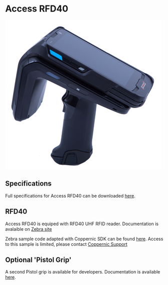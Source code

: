 Access RFD40
======

![](/img/devices/access-rfd40.png)

Specifications
--------------

Full specifications for Access RFD40 can be downloaded [here](https://www.coppernic.fr/en/documentations/).

RFD40
----------------

Access RFD40 is equiped with RFD40 UHF RFID reader. Documentation is avalaible on [Zebra site](https://www.zebra.com/gb/en/products/rfid/rfid-handhelds/rfd40.html)

Zebra sample code adapted with Coppernic SDK can be found [here](https://gitlab.com/Coppernic/Android/External/123rfid_mobile). Access to this sample is limited, please contact [Coppernic Support](mailto://support@coppernic.fr)

Optional 'Pistol Grip'
-----------

A second Pistol grip is available for developers. Documentation is available [here](/docs/product/access#optional-pistol-grip).
